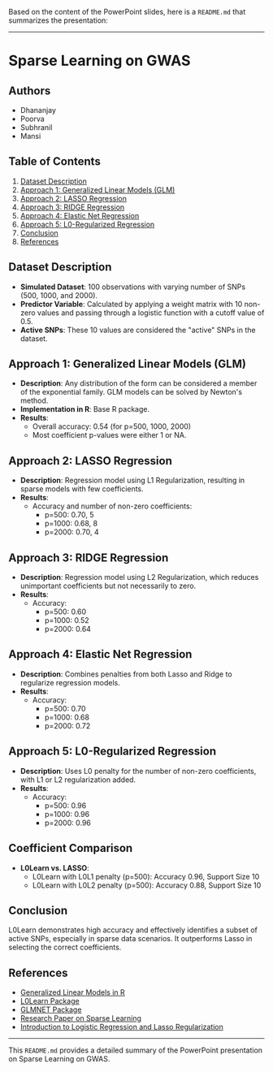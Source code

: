 Based on the content of the PowerPoint slides, here is a `README.md` that summarizes the presentation:

---

# Sparse Learning on GWAS

## Authors
- Dhananjay
- Poorva
- Subhranil
- Mansi

## Table of Contents
1. [Dataset Description](#dataset-description)
2. [Approach 1: Generalized Linear Models (GLM)](#approach-1-generalized-linear-models-glm)
3. [Approach 2: LASSO Regression](#approach-2-lasso-regression)
4. [Approach 3: RIDGE Regression](#approach-3-ridge-regression)
5. [Approach 4: Elastic Net Regression](#approach-4-elastic-net-regression)
6. [Approach 5: L0-Regularized Regression](#approach-5-l0-regularized-regression)
7. [Conclusion](#conclusion)
8. [References](#references)

## Dataset Description

- **Simulated Dataset**: 100 observations with varying number of SNPs (500, 1000, and 2000).
- **Predictor Variable**: Calculated by applying a weight matrix with 10 non-zero values and passing through a logistic function with a cutoff value of 0.5.
- **Active SNPs**: These 10 values are considered the "active" SNPs in the dataset.

## Approach 1: Generalized Linear Models (GLM)

- **Description**: Any distribution of the form can be considered a member of the exponential family. GLM models can be solved by Newton's method.
- **Implementation in R**: Base R package.
- **Results**: 
  - Overall accuracy: 0.54 (for p=500, 1000, 2000)
  - Most coefficient p-values were either 1 or NA.
  
## Approach 2: LASSO Regression

- **Description**: Regression model using L1 Regularization, resulting in sparse models with few coefficients.
- **Results**: 
  - Accuracy and number of non-zero coefficients:
    - p=500: 0.70, 5
    - p=1000: 0.68, 8
    - p=2000: 0.70, 4

## Approach 3: RIDGE Regression

- **Description**: Regression model using L2 Regularization, which reduces unimportant coefficients but not necessarily to zero.
- **Results**: 
  - Accuracy:
    - p=500: 0.60
    - p=1000: 0.52
    - p=2000: 0.64

## Approach 4: Elastic Net Regression

- **Description**: Combines penalties from both Lasso and Ridge to regularize regression models.
- **Results**: 
  - Accuracy:
    - p=500: 0.70
    - p=1000: 0.68
    - p=2000: 0.72

## Approach 5: L0-Regularized Regression

- **Description**: Uses L0 penalty for the number of non-zero coefficients, with L1 or L2 regularization added.
- **Results**: 
  - Accuracy:
    - p=500: 0.96
    - p=1000: 0.96
    - p=2000: 0.96

## Coefficient Comparison

- **L0Learn vs. LASSO**: 
  - L0Learn with L0L1 penalty (p=500): Accuracy 0.96, Support Size 10
  - L0Learn with L0L2 penalty (p=500): Accuracy 0.88, Support Size 10

## Conclusion

L0Learn demonstrates high accuracy and effectively identifies a subset of active SNPs, especially in sparse data scenarios. It outperforms Lasso in selecting the correct coefficients.

## References

- [Generalized Linear Models in R](https://www.rdocumentation.org/packages/stats/versions/3.6.2/topics/glm)
- [L0Learn Package](https://cran.r-project.org/web/packages/L0Learn/index.html)
- [GLMNET Package](https://cran.r-project.org/web/packages/glmnet/index.html)
- [Research Paper on Sparse Learning](https://jmlr.csail.mit.edu/papers/volume22/19-1049/19-1049.pdf)
- [Introduction to Logistic Regression and Lasso Regularization](https://eight2late.wordpress.com/2017/07/11/a-gentle-introduction-to-logistic-regression-and-lasso-regularisation-using-r/)

---

This `README.md` provides a detailed summary of the PowerPoint presentation on Sparse Learning on GWAS.
